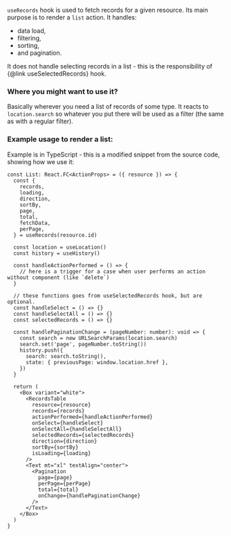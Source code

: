 `useRecords` hook is used to fetch records for a given resource. Its main purpose is to render
a `list` action. It handles:

* data load,
* filtering,
* sorting,
* and pagination.

It does not handle selecting records in a list - this is the responsibility of
{@link useSelectedRecords} hook.

### Where you might want to use it?

Basically wherever you need a list of records of some type. It reacts to `location.search`
so whatever you put there will be used as a filter (the same as with a regular filter).

### Example usage to render a list:

Example is in TypeScript - this is a modified snippet from the source code, showing how we use it:

```tsx
const List: React.FC<ActionProps> = ({ resource }) => {
  const {
    records,
    loading,
    direction,
    sortBy,
    page,
    total,
    fetchData,
    perPage,
  } = useRecords(resource.id)

  const location = useLocation()
  const history = useHistory()

  const handleActionPerformed = () => {
    // here is a trigger for a case when user performs an action without component (like `delete`)
  }

  // these functions goes from useSelectedRecords hook, but are optional.
  const handleSelect = () => {}
  const handleSelectAll = () => {}
  const selectedRecords = () => {}

  const handlePaginationChange = (pageNumber: number): void => {
    const search = new URLSearchParams(location.search)
    search.set('page', pageNumber.toString())
    history.push({
      search: search.toString(),
      state: { previousPage: window.location.href },
    })
  }

  return (
    <Box variant="white">
      <RecordsTable
        resource={resource}
        records={records}
        actionPerformed={handleActionPerformed}
        onSelect={handleSelect}
        onSelectAll={handleSelectAll}
        selectedRecords={selectedRecords}
        direction={direction}
        sortBy={sortBy}
        isLoading={loading}
      />
      <Text mt="xl" textAlign="center">
        <Pagination
          page={page}
          perPage={perPage}
          total={total}
          onChange={handlePaginationChange}
        />
      </Text>
    </Box>
  )
}
```